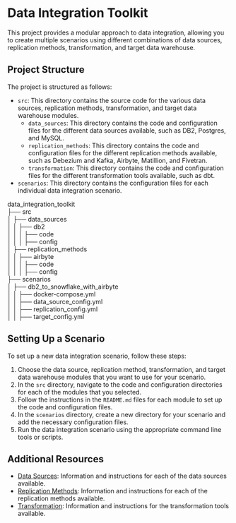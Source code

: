 # Data Integration Toolkit

This project provides a modular approach to data integration, allowing you to create multiple scenarios using different combinations of data sources, replication methods, transformation, and target data warehouse.

## Project Structure

The project is structured as follows:

- `src`: This directory contains the source code for the various data sources, replication methods, transformation, and target data warehouse modules.
  - `data_sources`: This directory contains the code and configuration files for the different data sources available, such as DB2, Postgres, and MySQL.
  - `replication_methods`: This directory contains the code and configuration files for the different replication methods available, such as Debezium and Kafka, Airbyte, Matillion, and Fivetran.
  - `transformation`: This directory contains the code and configuration files for the different transformation tools available, such as dbt.
- `scenarios`: This directory contains the configuration files for each individual data integration scenario.

data_integration_toolkit<br>
├── src<br>
│ ├── data_sources<br>
│ │ ├── db2<br>
│ │ │ ├── code<br>
│ │ │ ├── config<br>
│ ├── replication_methods<br>
│ │ ├── airbyte<br>
│ │ │ ├── code<br>
│ │ │ ├── config<br>
├── scenarios<br>
│ ├── db2_to_snowflake_with_airbyte<br>
│ │ ├── docker-compose.yml<br>
│ │ ├── data_source_config.yml<br>
│ │ ├── replication_config.yml<br>
│ │ ├── target_config.yml<br>

## Setting Up a Scenario

To set up a new data integration scenario, follow these steps:

1. Choose the data source, replication method, transformation, and target data warehouse modules that you want to use for your scenario.
2. In the `src` directory, navigate to the code and configuration directories for each of the modules that you selected.
3. Follow the instructions in the `README.md` files for each module to set up the code and configuration files.
4. In the `scenarios` directory, create a new directory for your scenario and add the necessary configuration files.
5. Run the data integration scenario using the appropriate command line tools or scripts.

## Additional Resources

- [Data Sources](src/data_sources/README.MD): Information and instructions for each of the data sources available.
- [Replication Methods](src/replication_methods/README.MD): Information and instructions for each of the replication methods available.
- [Transformation](src/transformation/README.MD): Information and instructions for the transformation tools available.
